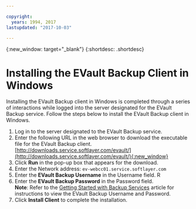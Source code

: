 ```yaml
---

copyright:
  years: 1994, 2017
lastupdated: "2017-10-03"

---
```

{:new_window: target="_blank"}
{:shortdesc: .shortdesc}

# Installing the EVault Backup Client in Windows

Installing the EVault Backup client in Windows is completed through a series of interactions while logged into the server designated for the EVault Backup service. Follow the steps below to install the EVault Backup client in Windows.

1. Log in to the server designated to the EVault Backup service.
2. Enter the following URL in the web browser to download the executable file for the EVault Backup client. <br/>
    [http://downloads.service.softlayer.com/evault/](http://downloads.service.softlayer.com/evault/){:new_window}
3. Click **Run** in the pop-up box that appears for the download.
4. Enter the Network address: `ev-webcc01.service.softlayer.com`
5. Enter the **EVault Backup Username** in the Username field. R
6. Enter the **EVault Backup Password** in the Password field. <br/>
   **Note**: Refer to the [Getting Started with Backup Services](/docs/infrastructure/Backup/index.html) article for instructions to view the EVault Backup Username and Password.
7. Click **Install Client** to complete the installation.


